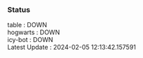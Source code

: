 ### Status


table : DOWN  
hogwarts : DOWN  
icy-bot : DOWN  
Latest Update : 2024-02-05 12:13:42.157591
